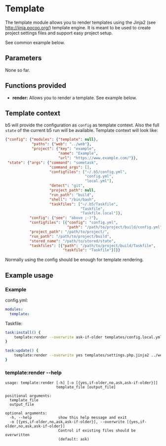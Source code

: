 # Template

The template module allows you to render templates using the Jinja2 (see http://jinja.pocoo.org/)
template engine. It is meant to be used to create project settings files and support easy
project setup.

See common example below.

## Parameters

None so far.

## Functions provided

* **render:** Allows you to render a template. See example below.

## Template context

b5 will provide the configuration as `config` as template context. Also the full
`state` of the current b5 run will be available. Template context will look like:

```json
{"config": {"modules": {"template": null},
            "paths": {"web": "../web"},
            "project": {"key": "example",
                        "name": "Example",
                        "url": "https://www.example.com/"}},
 "state": {"args": {"command": "sometask",
                    "command_args": [],
                    "configfiles": ["~/.b5/config.yml",
                                    "config.yml",
                                    "local.yml"],
                    "detect": "git",
                    "project_path": null,
                    "run_path": "build",
                    "shell": "/bin/bash",
                    "taskfiles": ["~/.b5/Taskfile",
                                  "Taskfile",
                                  "Taskfile.local"]},
           "config": {"see": "above ;-)"},
           "configfiles": [{"config": "config.yml",
                            "path": "/path/to/project/build/config.yml"}],
           "project_path": "/path/to/project/",
           "run_path": "/path/to/project/build",
           "stored_name": "/path/to/stored/state",
           "taskfiles": [{"path": "/path/to/project/build/Taskfile",
                          "taskfile": "Taskfile"}]}}
```

Normally using the config should be enough for template rendering. 

## Example usage

### Example

config.yml:
```yaml
modules:
  template:
```

Taskfile:
```bash
task:install() {
    template:render --overwrite ask-if-older templates/config.local.yml.jinja2 config.local.yml
}

task:update() {
    template:render --overwrite yes templates/settings.php.jinja2 ../web/settings.php
}
```

### template:render --help

```
usage: template:render [-h] [-o [{yes,if-older,no,ask,ask-if-older}]]
                       template_file [output_file]

positional arguments:
  template_file
  output_file

optional arguments:
  -h, --help            show this help message and exit
  -o [{yes,if-older,no,ask,ask-if-older}], --overwrite [{yes,if-older,no,ask,ask-if-older}]
                        Control if existing files should be overwritten
                        (default: ask)
```

